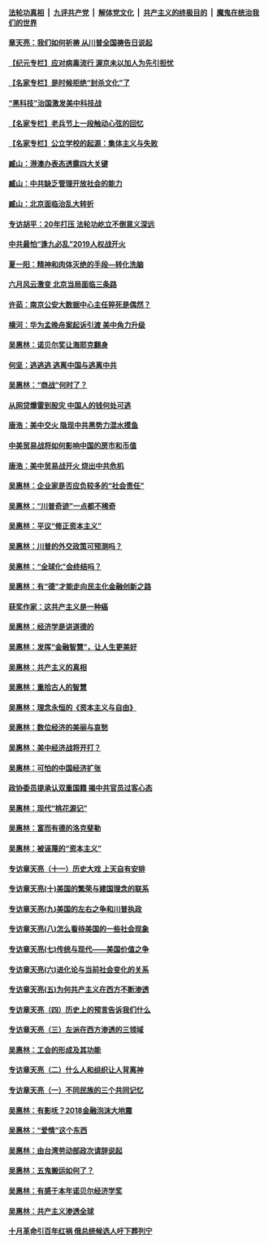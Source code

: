 

####  [法轮功真相](../../../../basic/blob/master/README.md?t=05102331) &nbsp;|&nbsp; [九评共产党](../../../../9ping.md/blob/master/README.md?t=05102331) &nbsp;|&nbsp; [解体党文化](../../../../jtdwh.md/blob/master/README.md?t=05102331)  &nbsp;|&nbsp; [共产主义的终极目的](../../../../gczydzjmd.md/blob/master/README.md?t=05102331) &nbsp;|&nbsp; [魔鬼在统治我们的世界](../../../../mgztzwmdsj.md/blob/master/README.md?t=05102331) 

#### [章天亮：我们如何祈祷 从川普全国祷告日说起](../pages/nsc423/n11944627.md?t=05102331) 

#### [【纪元专栏】应对病毒流行 渥京未以加人为先引担忧](../pages/nsc423/n11875714.md?t=05102331) 

#### [【名家专栏】是时候拒绝“封杀文化”了](../pages/nsc423/n11814093.md?t=05102331) 

#### [“黑科技”治国激发美中科技战](../pages/nsc423/n11638056.md?t=05102331) 

#### [【名家专栏】老兵节上一段触动心弦的回忆](../pages/nsc423/n11646016.md?t=05102331) 

#### [【名家专栏】公立学校的起源：集体主义与失败](../pages/nsc423/n11601833.md?t=05102331) 

#### [臧山：港澳办表态透露四大关键](../pages/nsc423/n11421628.md?t=05102331) 

#### [臧山：中共缺乏管理开放社会的能力](../pages/nsc423/n11407457.md?t=05102331) 

#### [臧山：北京面临治乱大转折](../pages/nsc423/n11406895.md?t=05102331) 

#### [专访胡平：20年打压 法轮功屹立不倒意义深远](../pages/nsc423/n11398800.md?t=05102331) 

#### [中共最怕“逢九必乱”2019人权战开火](../pages/nsc423/n11385248.md?t=05102331) 

#### [夏一阳：精神和肉体灭绝的手段—转化洗脑](../pages/nsc423/n11368250.md?t=05102331) 

#### [六月风云激变 北京当局面临三条路](../pages/nsc423/n11313668.md?t=05102331) 

#### [许茹：南京公安大数据中心主任猝死是偶然？](../pages/nsc423/n11064744.md?t=05102331) 

#### [横河：华为孟晚舟案起诉引渡 美中角力升级](../pages/nsc423/n11027230.md?t=05102331) 

#### [吴惠林：诺贝尔奖让海耶克翻身](../pages/nsc423/n10890049.md?t=05102331) 

#### [何坚：逃逃逃 逃离中国与逃离中共](../pages/nsc423/n10592891.md?t=05102331) 

#### [吴惠林：“商战”何时了？](../pages/nsc423/n10573558.md?t=05102331) 

#### [从网贷爆雷到股灾 中国人的钱何处可逃](../pages/nsc423/n10572800.md?t=05102331) 

#### [唐浩：美中交火 隐现中共黑势力混水摸鱼](../pages/nsc423/n10544040.md?t=05102331) 

#### [中美贸易战将如何影响中国的房市和币值](../pages/nsc423/n10543697.md?t=05102331) 

#### [唐浩：美中贸易战开火 烧出中共危机](../pages/nsc423/n10540126.md?t=05102331) 

#### [吴惠林：企业家是否应负较多的“社会责任”](../pages/nsc423/n10535022.md?t=05102331) 

#### [吴惠林：“川普奇迹”一点都不稀奇](../pages/nsc423/n10512808.md?t=05102331) 

#### [吴惠林：平议“修正资本主义”](../pages/nsc423/n10495724.md?t=05102331) 

#### [吴惠林：川普的外交政策可预测吗？](../pages/nsc423/n10462387.md?t=05102331) 

#### [吴惠林：“全球化”会终结吗？](../pages/nsc423/n10452838.md?t=05102331) 

#### [吴惠林：有“德”才能走向民主化金融创新之路](../pages/nsc423/n10432292.md?t=05102331) 

#### [获奖作家：这共产主义是一种癌](../pages/nsc423/n10431541.md?t=05102331) 

#### [吴惠林：经济学是讲道德的](../pages/nsc423/n10398014.md?t=05102331) 

#### [吴惠林：发挥“金融智慧”，让人生更美好](../pages/nsc423/n10375019.md?t=05102331) 

#### [吴惠林：共产主义的真相](../pages/nsc423/n10351394.md?t=05102331) 

#### [吴惠林：重拾古人的智慧](../pages/nsc423/n10337691.md?t=05102331) 

#### [吴惠林：理念永恒的《资本主义与自由》](../pages/nsc423/n10316274.md?t=05102331) 

#### [吴惠林：数位经济的美丽与哀愁](../pages/nsc423/n10292946.md?t=05102331) 

#### [吴惠林：美中经济战将开打？](../pages/nsc423/n10258825.md?t=05102331) 

#### [吴惠林：可怕的中国经济扩张](../pages/nsc423/n10219147.md?t=05102331) 

#### [政协委员提承认双重国籍 揭中共官员过客心态](../pages/nsc423/n10208809.md?t=05102331) 

#### [吴惠林：现代“桃花源记”](../pages/nsc423/n10185234.md?t=05102331) 

#### [吴惠林：富而有德的洛克斐勒](../pages/nsc423/n10142264.md?t=05102331) 

#### [吴惠林：被诬蔑的“资本主义”](../pages/nsc423/n10124816.md?t=05102331) 

#### [专访章天亮（十一）历史大戏 上天自有安排](../pages/nsc423/n10094905.md?t=05102331) 

#### [专访章天亮(十)美国的繁荣与建国理念的联系](../pages/nsc423/n10094899.md?t=05102331) 

#### [专访章天亮(九)美国的左右之争和川普执政](../pages/nsc423/n10094889.md?t=05102331) 

#### [专访章天亮(八)怎么看待美国的一些社会现象](../pages/nsc423/n10094857.md?t=05102331) 

#### [专访章天亮(七)传统与现代——美国价值之争](../pages/nsc423/n10093140.md?t=05102331) 

#### [专访章天亮(六)进化论与当前社会变化的关系](../pages/nsc423/n10092036.md?t=05102331) 

#### [专访章天亮(五)为何共产主义在西方不断渗透](../pages/nsc423/n10083620.md?t=05102331) 

#### [专访章天亮（四）历史上的预言告诉我们什么](../pages/nsc423/n10083606.md?t=05102331) 

#### [专访章天亮（三）左派在西方渗透的三领域](../pages/nsc423/n10081115.md?t=05102331) 

#### [吴惠林：工会的形成及其功能](../pages/nsc423/n10080633.md?t=05102331) 

#### [专访章天亮（二）什么人和组织让人背离神](../pages/nsc423/n10076637.md?t=05102331) 

#### [专访章天亮（一）不同民族的三个共同记忆](../pages/nsc423/n10074188.md?t=05102331) 

#### [吴惠林：有影呒？2018金融泡沫大地震](../pages/nsc423/n10040534.md?t=05102331) 

#### [吴惠林：“爱情”这个东西](../pages/nsc423/n10019423.md?t=05102331) 

#### [吴惠林：由台湾劳动部政次请辞说起](../pages/nsc423/n9979679.md?t=05102331) 

#### [吴惠林：五鬼搬运如何了？](../pages/nsc423/n9925338.md?t=05102331) 

#### [吴惠林：有感于本年诺贝尔经济学奖](../pages/nsc423/n9871883.md?t=05102331) 

#### [吴惠林：共产主义渗透全球](../pages/nsc423/n9812748.md?t=05102331) 

#### [十月革命引百年红祸 俄总统候选人吁下葬列宁](../pages/nsc423/n9810182.md?t=05102331) 

